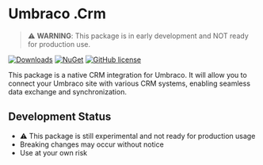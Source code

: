 # Umbraco .Crm

> ⚠️ **WARNING**: This package is in early development and NOT ready for production use.

[![Downloads](https://img.shields.io/nuget/dt/Umbraco.Community.Umbraco.Crm?color=cc9900)](https://www.nuget.org/packages/Umbraco.Community.Umbraco.Crm/)
[![NuGet](https://img.shields.io/nuget/vpre/Umbraco.Community.Umbraco.Crm?color=0273B3)](https://www.nuget.org/packages/Umbraco.Community.Umbraco.Crm)
[![GitHub license](https://img.shields.io/github/license/ClientCraft/Umbraco.Crm?color=8AB803)](https://github.com/ClientCraft/Umbraco.Crm/blob/main/LICENSE)

This package is a native CRM integration for Umbraco. It will allow you to connect your Umbraco site with various CRM systems,
enabling seamless data exchange and synchronization.

## Development Status
- ⚠️ This package is still experimental and not ready for production usage
- Breaking changes may occur without notice
- Use at your own risk